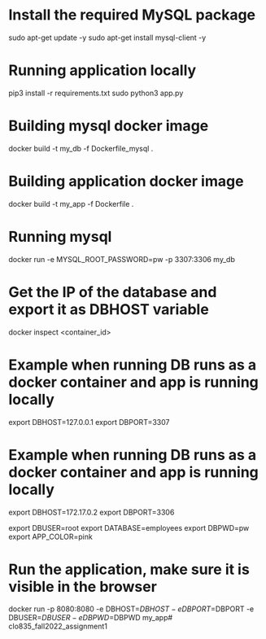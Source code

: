 # Install the required MySQL package

sudo apt-get update -y
sudo apt-get install mysql-client -y

# Running application locally
pip3 install -r requirements.txt
sudo python3 app.py

# Building mysql docker image 
docker build -t my_db -f Dockerfile_mysql .

# Building application docker image 
docker build -t my_app -f Dockerfile . 

# Running mysql
docker run -e MYSQL_ROOT_PASSWORD=pw -p 3307:3306 my_db


# Get the IP of the database and export it as DBHOST variable
docker inspect <container_id>


# Example when running DB runs as a docker container and app is running locally
export DBHOST=127.0.0.1
export DBPORT=3307

# Example when running DB runs as a docker container and app is running locally
export DBHOST=172.17.0.2
export DBPORT=3306

export DBUSER=root
export DATABASE=employees
export DBPWD=pw
export APP_COLOR=pink

# Run the application, make sure it is visible in the browser
docker run -p 8080:8080  -e DBHOST=$DBHOST -e DBPORT=$DBPORT -e  DBUSER=$DBUSER -e DBPWD=$DBPWD  my_app# clo835_fall2022_assignment1
